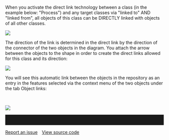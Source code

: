 When you activate the direct link technology between a class (in the
example below: "Process") and any target classes via "linked to" AND
"linked from", all objects of this class can be DIRECTLY linked with
objects of all other classes. 

![](//images.ctfassets.net/utx1h0gfm1om/4eggWYXDywUcMAOymMSUWk/37793fd01e920459a55ba2246b1a2561/328894.png)

The direction of the link is determined in the direct link by the
direction of the connector of the two objects in the diagram. You attach
the arrow between the objects to the shape in order to create the direct
links allowed for this class and its direction:

![](//images.ctfassets.net/utx1h0gfm1om/2lzSaBv0uwSYy2OQOmgyOu/0276b16bc7a5ab7a9d7843b2e36911e0/329318.png)

You will see this automatic link between the objects in the repository
as an entry in the features selected via the context menu of the two
objects under the tab Object links: 

 

![](//images.ctfassets.net/utx1h0gfm1om/6aE1FYRGmWy06saS0CEqSu/6d5766acf93aebf8654461b23fb2072d/328896.png)

<hr style="padding-top:2rem" />
<a href="https://github.com/process4/docs/issues" target="_blank" class="bgw btn btn-primary btn-lg shadow-sm">Report an issue</a>
<a href="https://github.com/process4/docs" target="_blank" class="bgw btn btn-primary btn-lg shadow-sm" style="margin-left:10px;">View source code</a>